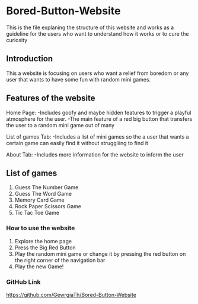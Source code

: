 # Bored-Button-Website
This is the file explaning the structure of this website and works as a guideline for the users who want to understand how it works or to cure the curiosity 

## Introduction
This a website is focusing on users who want a relief from boredom or any user that wants to have some fun with random mini games.

## Features of the website
Home Page:
-Includes goofy and maybe hidden features to trigger a playful atmosphere for the user. 
-The main feature of a red big button that transfers the user to a random mini game out of many

List of games Tab:
-Includes a list of mini games so the a user that wants a certain game can easily find it without struggliing to find it

About Tab:
-Includes more information for the website to inform the user

## List of games
1. Guess The Number Game
2. Guess The Word Game
3. Memory Card Game
4. Rock Paper Scissors Game
5. Tic Tac Toe Game

### How to use the website
1. Explore the home page
2. Press the Big Red Button
3. Play the random mini game or change it by pressing the red button on the right corner of the navigation bar
4. Play the new Game!

### GitHub Link
https://github.com/GewrgiaTh/Bored-Button-Website



